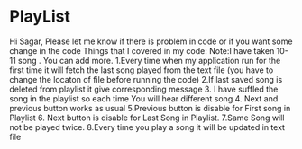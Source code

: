 # PlayList
Hi Sagar,
Please let me know if there is problem in code or if you want some change in the code
Things that I covered in my code:
Note:I have taken 10-11 song . You can add more.
1.Every time when  my application run for the first time it will fetch the last song played from the text file
 (you have to change the locaton of file before running the code)
2.If last saved song is deleted from playlist it give corresponding message
3. I have suffled the song in the playlist so each time You will hear different song
4. Next and previous button works as usual
5.Previous button is disable for First song in Playlist
6. Next button is disable for Last Song in Playlist.
7.Same Song will not be played twice.
8.Every time you play a song it will be updated in text file
